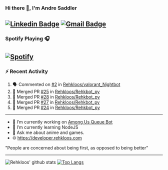 ### Hi there 👋, I'm Andre Saddler
[![Linkedin Badge](https://img.shields.io/badge/-andrexsaddler-blue?style=flat-square&logo=Linkedin&logoColor=white&link=https://www.linkedin.com/in/andrexsaddler/)](https://www.linkedin.com/in/andrexsaddler/)
[![Gmail Badge](https://img.shields.io/badge/-contact@rehkloos.com-c14438?style=flat-square&logo=Gmail&logoColor=white&link=mailto:contact@rehkloos.com)](mailto:contact@rehkloos.com)
---
### Spotify Playing 🎧

[![Spotify](https://novatorem.rehkloos.vercel.app/api/spotify)](https://open.spotify.com/user/Rehkloos)
---

### :zap: Recent Activity

<!--START_SECTION:activity-->
1. 🗣 Commented on [#2](https://github.com/Rehkloos/valorant_Nightbot/issues/2) in [Rehkloos/valorant_Nightbot](https://github.com/Rehkloos/valorant_Nightbot)
2. 🎉 Merged PR [#25](https://github.com/Rehkloos/Rehkbot_py/pull/25) in [Rehkloos/Rehkbot_py](https://github.com/Rehkloos/Rehkbot_py)
3. 🎉 Merged PR [#28](https://github.com/Rehkloos/Rehkbot_py/pull/28) in [Rehkloos/Rehkbot_py](https://github.com/Rehkloos/Rehkbot_py)
4. 🎉 Merged PR [#27](https://github.com/Rehkloos/Rehkbot_py/pull/27) in [Rehkloos/Rehkbot_py](https://github.com/Rehkloos/Rehkbot_py)
5. 🎉 Merged PR [#24](https://github.com/Rehkloos/Rehkbot_py/pull/24) in [Rehkloos/Rehkbot_py](https://github.com/Rehkloos/Rehkbot_py)
<!--END_SECTION:activity-->

---

- 🔭 I’m currently working on [Among Us Queue Bot](https://github.com/Rehkloos/queue-bot)
- 🌱 I’m currently learning NodeJS
- 💬 Ask me about anime and games.
- 🌐 https://developer.rehkloos.com

"People are concerned about being first, as opposed to being better"

---
![Rehkloos' github stats](https://github-readme-stats.vercel.app/api?username=Rehkloos&count_private=true)
[![Top Langs](https://github-readme-stats.vercel.app/api/top-langs/?username=Rehkloos&layout=compact)](https://github.com/anuraghazra/github-readme-stats)
